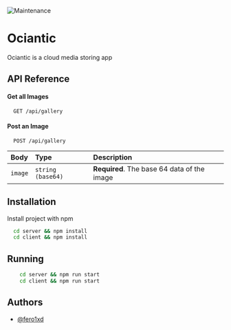 
![Maintenance](https://img.shields.io/maintenance/yes/2021?logo=github&style=flat)

# Ociantic
Ociantic is a cloud media storing app





## API Reference

#### Get all Images

```http
  GET /api/gallery
```

#### Post an Image

```http
  POST /api/gallery
```

| Body | Type     | Description                       |
| :-------- | :------- | :-------------------------------- |
| `image`      | `string (base64)` | **Required**. The base 64 data of the image |





## Installation

Install project with npm

```bash
  cd server && npm install
  cd client && npm install
```
    
## Running

```bash
    cd server && npm run start
    cd client && npm run start
```
## Authors

- [@fero1xd](https://www.github.com/fero1xd)

